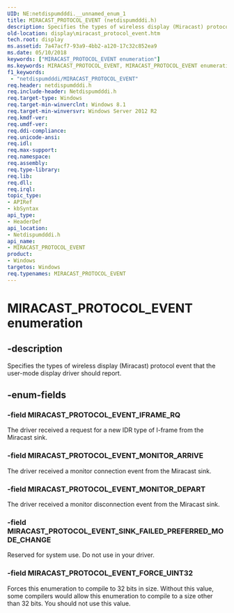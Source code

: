 ```yaml
---
UID: NE:netdispumdddi.__unnamed_enum_1
title: MIRACAST_PROTOCOL_EVENT (netdispumdddi.h)
description: Specifies the types of wireless display (Miracast) protocol event that the user-mode display driver should report.
old-location: display\miracast_protocol_event.htm
tech.root: display
ms.assetid: 7a47acf7-93a9-4bb2-a120-17c32c852ea9
ms.date: 05/10/2018
keywords: ["MIRACAST_PROTOCOL_EVENT enumeration"]
ms.keywords: MIRACAST_PROTOCOL_EVENT, MIRACAST_PROTOCOL_EVENT enumeration [Display Devices], MIRACAST_PROTOCOL_EVENT_FORCE_UINT32, MIRACAST_PROTOCOL_EVENT_IFRAME_RQ, MIRACAST_PROTOCOL_EVENT_MONITOR_ARRIVE, MIRACAST_PROTOCOL_EVENT_MONITOR_DEPART, MIRACAST_PROTOCOL_EVENT_SINK_FAILED_PREFERRED_MODE_CHANGE, display.miracast_protocol_event, netdispumdddi/MIRACAST_PROTOCOL_EVENT, netdispumdddi/MIRACAST_PROTOCOL_EVENT_FORCE_UINT32, netdispumdddi/MIRACAST_PROTOCOL_EVENT_IFRAME_RQ, netdispumdddi/MIRACAST_PROTOCOL_EVENT_MONITOR_ARRIVE, netdispumdddi/MIRACAST_PROTOCOL_EVENT_MONITOR_DEPART, netdispumdddi/MIRACAST_PROTOCOL_EVENT_SINK_FAILED_PREFERRED_MODE_CHANGE
f1_keywords:
 - "netdispumdddi/MIRACAST_PROTOCOL_EVENT"
req.header: netdispumdddi.h
req.include-header: Netdispumdddi.h
req.target-type: Windows
req.target-min-winverclnt: Windows 8.1
req.target-min-winversvr: Windows Server 2012 R2
req.kmdf-ver: 
req.umdf-ver: 
req.ddi-compliance: 
req.unicode-ansi: 
req.idl: 
req.max-support: 
req.namespace: 
req.assembly: 
req.type-library: 
req.lib: 
req.dll: 
req.irql: 
topic_type:
- APIRef
- kbSyntax
api_type:
- HeaderDef
api_location:
- Netdispumdddi.h
api_name:
- MIRACAST_PROTOCOL_EVENT
product:
- Windows
targetos: Windows
req.typenames: MIRACAST_PROTOCOL_EVENT
---
```


# MIRACAST_PROTOCOL_EVENT enumeration


## -description


Specifies the types of wireless display (Miracast) protocol event that the user-mode display driver should report.


## -enum-fields




### -field MIRACAST_PROTOCOL_EVENT_IFRAME_RQ

The driver received a request for a new IDR type of I-frame from the Miracast sink.


### -field MIRACAST_PROTOCOL_EVENT_MONITOR_ARRIVE

The driver received a monitor connection event from the Miracast sink.


### -field MIRACAST_PROTOCOL_EVENT_MONITOR_DEPART

The driver received a monitor disconnection event from the Miracast sink.


### -field MIRACAST_PROTOCOL_EVENT_SINK_FAILED_PREFERRED_MODE_CHANGE

Reserved for system use. Do not use in your driver.


### -field MIRACAST_PROTOCOL_EVENT_FORCE_UINT32

Forces this enumeration to compile to 32 bits in size. Without this value, some compilers would allow this enumeration to compile to a size other than 32 bits. You should not use this value.

